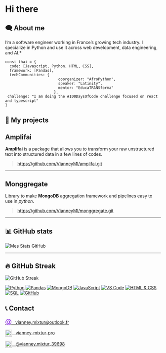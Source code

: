 # Hi there
<!---

A modifier l'animation pour le hello (en cours)

-->
## 🗨️ About me

I’m a software engineer working in France’s growing tech industry. I specialize in Python and use it across web development, data engineering, and AI.*

```
const thai = {
  code: [Javascript, Python, HTML, CSS],
  framework: [Pandas],
  techCommunities: {
                        coorganizer: "AfroPython",
                        speaker: "Latinity",
                        mentor: "EducaTRANSforma"
                      },
 challenge: "I am doing the #100DaysOfCode challenge focused on react and typescript"
}
```


## 🚀 My projects 

## Amplifai

__Amplifai__ is a package that allows you to transform your raw unstructured text into structured data in a few lines of codes.

> https://github.com/VianneyMI/amplifai.git

---

## Monggregate

Library to make __MongoDB__ aggregation framework and pipelines easy to use in _python_.

> https://github.com/VianneyMI/monggregate.git

<!--

insert projects amplifai and monggregate

-->

---

## 📊 GitHub stats

![Mes Stats GitHub](https://github-readme-stats.vercel.app/api?username=VianneyMI&show_icons=true&theme=radical)

---

## 🔥 GitHub Streak

![GitHub Streak](https://streak-stats.demolab.com/?user=VianneyMI&theme=dark&date_format=M%20j%5B%2C%20Y%5D)




<!--

insert this : curren streak and longest streak ✅

insert buttons / badges ✅

+ Inclure le badge JavaScript ✅

rajouter les icones, inclure les frameworks (j'ai plus tous les noms en tete) ✅

Mettre python et mongoDB En priorité sur la liste

-->

[![Python](https://img.shields.io/badge/Python-3776AB?&logo=python&logoColor=white)](https://www.python.org/)
[![Pandas](https://img.shields.io/badge/Pandas-150458?&logo=pandas&logoColor=white)](https://pandas.pydata.org/)
[![MongoDB](https://img.shields.io/badge/MongoDB-47A248?&logo=mongodb&logoColor=white)](https://www.mongodb.com/)
[![JavaScript](https://img.shields.io/badge/JavaScript-F7DF1E?&logo=javascript&logoColor=black)](https://developer.mozilla.org/fr/docs/Web/JavaScript)
[![VS Code](https://img.shields.io/badge/VS_Code-007ACC?&logo=visual-studio-code&logoColor=white)](https://code.visualstudio.com/)
[![HTML & CSS](https://img.shields.io/badge/HTML5_&_CSS3-E34F26?&logo=html5&logoColor=white)](https://developer.mozilla.org/fr/docs/Web)
[![SQL](https://img.shields.io/badge/SQL-4479A1?&logo=postgresql&logoColor=white)](https://www.postgresql.org/)
[![GitHub](https://img.shields.io/badge/GitHub-181717?&logo=github&logoColor=white)](https://github.com/)


## 📞 Contact

<p align="left">
  <a href="mailto:vianney.mixtur@outlook.fr">
    <span style="color:#8A2BE2; font-size:22px; align=center">@</span>
    <span>&nbsp;&nbsp;vianney.mixtur@outlook.fr</span>
  </a>
</p>

<p align="left">
  <a href="https://www.linkedin.com/in/vianney-mixtur-pro/">
    <img src="https://cdn.jsdelivr.net/gh/devicons/devicon/icons/linkedin/linkedin-original.svg" width="22px" align = "center" />
    <span>&nbsp;&nbsp;vianney-mixtur-pro</span>
  </a>
</p>

<p align="left">
  <a href="https://medium.com/@vianney.mixtur_39698">
    <img src="https://cdn.simpleicons.org/medium/000/fff" width="22px" align="center" />
    <span>&nbsp;&nbsp;@vianney.mixtur_39698</span>
  </a>
</p>



<!---
Aligner les fives logos avec le texte (quasi fait)

rajouter un lien vers le medium et malt 
mettre les fives en logo ✅
-->